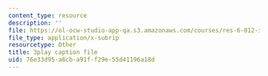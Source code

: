 ```yaml
---
content_type: resource
description: ''
file: https://ol-ocw-studio-app-qa.s3.amazonaws.com/courses/res-6-012-introduction-to-probability-spring-2018/76e33d95a6cba91ff29e55d41196a18d_Lgacew5BjDI.srt
file_type: application/x-subrip
resourcetype: Other
title: 3play caption file
uid: 76e33d95-a6cb-a91f-f29e-55d41196a18d
---
```

